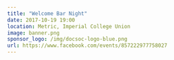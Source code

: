 ```yaml
---
title: "Welcome Bar Night"
date: 2017-10-19 19:00
location: Metric, Imperial College Union
image: banner.png
sponsor_logo: /img/docsoc-logo-blue.png
url: https://www.facebook.com/events/857222977758027
---
```

